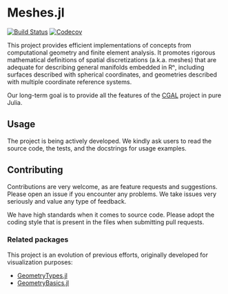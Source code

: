 # Meshes.jl

[![Build Status](https://travis-ci.com/JuliaGeometry/Meshes.jl.svg?branch=master)](https://travis-ci.com/JuliaGeometry/Meshes.jl)
[![Codecov](https://codecov.io/gh/JuliaGeometry/Meshes.jl/branch/master/graph/badge.svg)](https://codecov.io/gh/JuliaGeometry/Meshes.jl)

This project provides efficient implementations of concepts from
computational geometry and finite element analysis. It promotes
rigorous mathematical definitions of spatial discretizations
(a.k.a. meshes) that are adequate for describing general
manifolds embedded in Rⁿ, including surfaces described with
spherical coordinates, and geometries described with multiple
coordinate reference systems.

Our long-term goal is to provide all the features of the
[CGAL](https://www.cgal.org) project in pure Julia.

## Usage

The project is being actively developed. We kindly ask users to
read the source code, the tests, and the docstrings for usage
examples.

## Contributing

Contributions are very welcome, as are feature requests and suggestions.
Please open an issue if you encounter any problems. We take issues very
seriously and value any type of feedback.

We have high standards when it comes to source code. Please adopt the
coding style that is present in the files when submitting pull requests.

### Related packages

This project is an evolution of previous efforts, originally developed
for visualization purposes:

- [GeometryTypes.jl](https://github.com/JuliaGeometry/GeometryTypes.jl)
- [GeometryBasics.jl](https://github.com/JuliaGeometry/GeometryBasics.jl)
